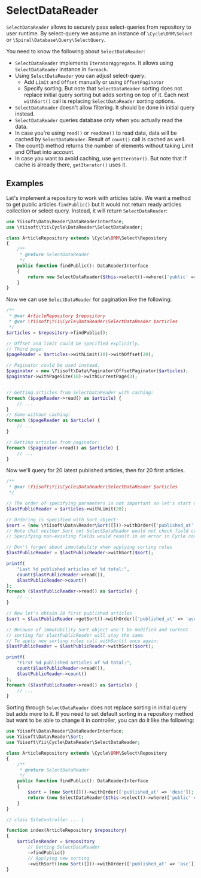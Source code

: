 # SelectDataReader

`SelectDataReader` allows to securely pass select-queries from repository to user runtime.
By select-query we assume an instance of `\Cycle\ORM\Select` or `\Spiral\Database\Query\SelectQuery`.

You need to know the following about `SelectDataReader`:

* `SelectDataReader` implements `IteratorAggregate`.
 It allows using `SelectDataReader` instance in `foreach`.
* Using `SelectDataReader` you can adjust select-query:
  - Add `Limit` and `Offset` manually or using `OffsetPaginator`
  - Specify sorting. But note that `SelectDataReader` sorting does
    not replace initial query sorting but adds sorting on top of it.
    Each next `withSort()` call is replacing `SelectDataReader` sorting options.
* `SelectDataReader` doesn't allow filtering. It should be done in initial query instead.
* `SelectDataReader` queries database only when you actually read the data.
* In case you're using `read()` or `readOne()` to read data, data will be cached by `SelectDataReader`. Result of
  `count()` call is cached as well.
* The count() method returns the number of elements without taking Limit and Offset into account.
* In case you want to avoid caching, use `getIterator()`. But note that if cache is already there, `getIterator()`
  uses it.

## Examples

Let's implement a repository to work with articles table. We want a method to get public articles `findPublic()` but
it would not return ready articles collection or select query. Instead, it will return `SelectDataReader`:

```php
use Yiisoft\Data\Reader\DataReaderInterface;
use \Yiisoft\Yii\Cycle\DataReader\SelectDataReader;

class ArticleRepository extends \Cycle\ORM\Select\Repository
{
    /**
     * @return SelectDataReader
     */
    public function findPublic(): DataReaderInterface
    {
        return new SelectDataReader($this->select()->where(['public' => true]));
    }
}
```

Now we can use `SelectDataReader` for pagination like the following:

```php
/**
 * @var ArticleRepository $repository
 * @var \Yiisoft\Yii\Cycle\DataReader\SelectDataReader $articles
 */
$articles = $repository->findPublic();

// Offset and limit could be specified explicitly.
// Third page:
$pageReader = $articles->withLimit(10)->withOffset(20);

// Paginator could be used instead.
$paginator = new \Yiisoft\Data\Paginator\OffsetPaginator($articles);
$paginator->withPageSize(10)->withCurrentPage(3);


// Getting articles from SelectDataReader with caching:
foreach ($pageReader->read() as $article) {
    // ...
}
// Same without caching:
foreach ($pageReader as $article) {
    // ...
}

// Getting articles from paginator:
foreach ($paginator->read() as $article) {
    // ...
}
```

Now we'll query for 20 latest published articles, then for 20 first articles.

```php
/**
 * @var \Yiisoft\Yii\Cycle\DataReader\SelectDataReader $articles
 */

// The order of specifying parameters is not important so let's start with limit
$lastPublicReader = $articles->withLimit(20);

// Ordering is specified with Sort object:
$sort = (new \Yiisoft\Data\Reader\Sort([]))->withOrder(['published_at' => 'desc']);
// Note that neither Sort not SelectDataReader would not check field correctness.
// Specifying non-existing fields would result in an error in Cycle code

// Don't forget about immutability when applying sorting rules
$lastPublicReader = $lastPublicReader->withSort($sort);

printf(
    "Last %d published articles of %d total:",
    count($lastPublicReader->read()),
    $lastPublicReader->count()
);
foreach ($lastPublicReader->read() as $article) {
    // ...
}

// Now let's obtain 20 first published articles
$sort = $lastPublicReader->getSort()->withOrder(['published_at' => 'asc']);

// Because of immutability Sort object won't be modified and current 
// sorting for $lastPublicReader will stay the same.
// To apply new sorting rules call withSort() once again:
$lastPublicReader = $lastPublicReader->withSort($sort);

printf(
    "First %d published articles of %d total:",
    count($lastPublicReader->read()),
    $lastPublicReader->count()
);
foreach ($lastPublicReader->read() as $article) {
    // ...
}
```

Sorting through `SelectDataReader` does not replace sorting in initial query but adds more to it.
If you need to set default sorting in a repository method but want to be able to change it in controller, you
can do it like the following:

```php
use Yiisoft\Data\Reader\DataReaderInterface;
use Yiisoft\Data\Reader\Sort;
use Yiisoft\Yii\Cycle\DataReader\SelectDataReader;

class ArticleRepository extends \Cycle\ORM\Select\Repository
{
    /**
     * @return SelectDataReader
     */
    public function findPublic(): DataReaderInterface
    {
        $sort = (new Sort([]))->withOrder(['published_at' => 'desc']);
        return (new SelectDataReader($this->select()->where(['public' => true])))->withSort($sort);
    }
}

// class SiteController ... {

function index(ArticleRepository $repository)
{
    $articlesReader = $repository
        // Getting SelectDataReader
        ->findPublic()
        // Applying new sorting
        ->withSort((new Sort([]))->withOrder(['published_at' => 'asc']));
}
```
